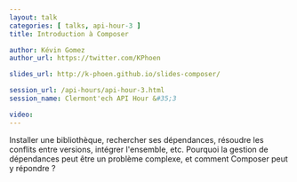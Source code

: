 ```yaml
---
layout: talk
categories: [ talks, api-hour-3 ]
title: Introduction à Composer

author: Kévin Gomez
author_url: https://twitter.com/KPhoen

slides_url: http://k-phoen.github.io/slides-composer/

session_url: /api-hours/api-hour-3.html
session_name: Clermont'ech API Hour &#35;3

video:
---
```


Installer une bibliothèque, rechercher ses dépendances, résoudre les conflits
entre versions, intégrer l'ensemble, etc. Pourquoi la gestion de dépendances
peut être un problème complexe, et comment Composer peut y répondre ?
